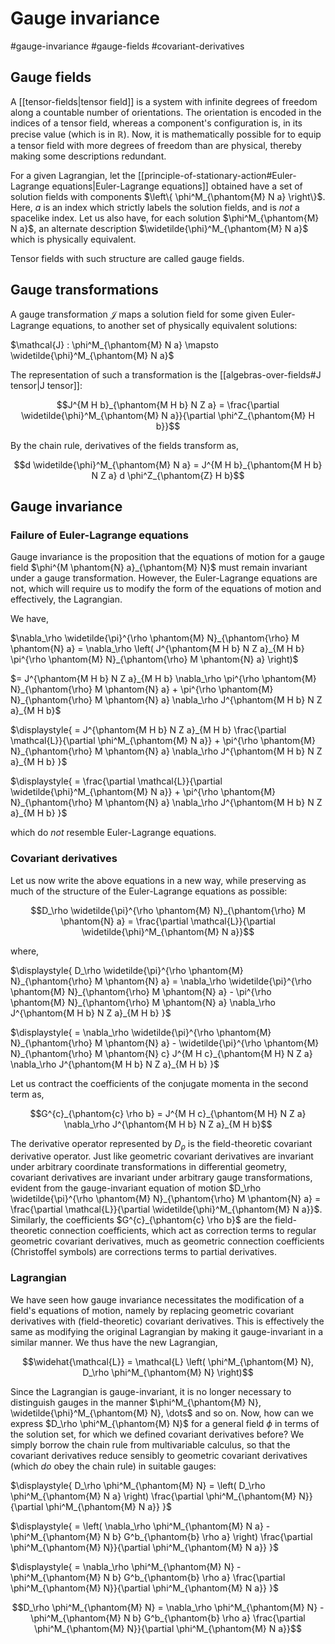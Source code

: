 # Gauge invariance
#gauge-invariance #gauge-fields #covariant-derivatives

## Gauge fields
A [[tensor-fields|tensor field]] is a system with infinite degrees of freedom along a countable number of orientations. The orientation is encoded in the indices of a tensor field, whereas a component's configuration is, in its precise value (which is in $\mathbb{R}$). Now, it is mathematically possible for to equip a tensor field with more degrees of freedom than are physical, thereby making some descriptions redundant.

For a given Lagrangian, let the [[principle-of-stationary-action#Euler-Lagrange equations|Euler-Lagrange equations]] obtained have a set of solution fields with components $\left\{ \phi^M_{\phantom{M} N a} \right\}$. Here, $a$ is an index which strictly labels the solution fields, and is *not* a spacelike index. Let us also have, for each solution $\phi^M_{\phantom{M} N a}$, an alternate description $\widetilde{\phi}^M_{\phantom{M} N a}$ which is physically equivalent.

Tensor fields with such structure are called gauge fields.

## Gauge transformations
A gauge transformation $\mathcal{J}$ maps a solution field for some given Euler-Lagrange equations, to another set of physically equivalent solutions:

$\mathcal{J} : \phi^M_{\phantom{M} N a} \mapsto \widetilde{\phi}^M_{\phantom{M} N a}$

The representation of such a transformation is the [[algebras-over-fields#J tensor|J tensor]]:

$$J^{M H b}_{\phantom{M H b} N Z a} = \frac{\partial \widetilde{\phi}^M_{\phantom{M} N a}}{\partial \phi^Z_{\phantom{M} H b}}$$

By the chain rule, derivatives of the fields transform as,

$$d \widetilde{\phi}^M_{\phantom{M} N a} = J^{M H b}_{\phantom{M H b} N Z a} d \phi^Z_{\phantom{Z} H b}$$

## Gauge invariance
### Failure of Euler-Lagrange equations
Gauge invariance is the proposition that the equations of motion for a gauge field $\phi^{M \phantom{N} a}_{\phantom{M} N}$ must remain invariant under a gauge transformation. However, the Euler-Lagrange equations are not, which will require us to modify the form of the equations of motion and effectively, the Lagrangian.

We have,

$\nabla_\rho \widetilde{\pi}^{\rho \phantom{M} N}_{\phantom{\rho} M \phantom{N} a} = \nabla_\rho \left( J^{\phantom{M H b} N Z a}_{M H b} \pi^{\rho \phantom{M} N}_{\phantom{\rho} M \phantom{N} a}  \right)$

$= J^{\phantom{M H b} N Z a}_{M H b} \nabla_\rho \pi^{\rho \phantom{M} N}_{\phantom{\rho} M \phantom{N} a} + \pi^{\rho \phantom{M} N}_{\phantom{\rho} M \phantom{N} a} \nabla_\rho J^{\phantom{M H b} N Z a}_{M H b}$

$\displaystyle{ = J^{\phantom{M H b} N Z a}_{M H b} \frac{\partial \mathcal{L}}{\partial \phi^M_{\phantom{M} N a}} + \pi^{\rho \phantom{M} N}_{\phantom{\rho} M \phantom{N} a} \nabla_\rho J^{\phantom{M H b} N Z a}_{M H b} }$

$\displaystyle{ = \frac{\partial \mathcal{L}}{\partial \widetilde{\phi}^M_{\phantom{M} N a}} + \pi^{\rho \phantom{M} N}_{\phantom{\rho} M \phantom{N} a} \nabla_\rho J^{\phantom{M H b} N Z a}_{M H b} }$

which do *not* resemble Euler-Lagrange equations. 

### Covariant derivatives
Let us now write the above equations in a new way, while preserving as much of the structure of the Euler-Lagrange equations as possible:

$$D_\rho \widetilde{\pi}^{\rho \phantom{M} N}_{\phantom{\rho} M \phantom{N} a} = \frac{\partial \mathcal{L}}{\partial \widetilde{\phi}^M_{\phantom{M} N a}}$$

where,

$\displaystyle{ D_\rho \widetilde{\pi}^{\rho \phantom{M} N}_{\phantom{\rho} M \phantom{N} a} = \nabla_\rho \widetilde{\pi}^{\rho \phantom{M} N}_{\phantom{\rho} M \phantom{N} a} - \pi^{\rho \phantom{M} N}_{\phantom{\rho} M \phantom{N} a} \nabla_\rho J^{\phantom{M H b} N Z a}_{M H b} }$

$\displaystyle{ = \nabla_\rho \widetilde{\pi}^{\rho \phantom{M} N}_{\phantom{\rho} M \phantom{N} a} - \widetilde{\pi}^{\rho \phantom{M} N}_{\phantom{\rho} M \phantom{N} c} J^{M H c}_{\phantom{M H} N Z a} \nabla_\rho J^{\phantom{M H b} N Z a}_{M H b} }$

Let us contract the coefficients of the conjugate momenta in the second term as,

$$G^{c}_{\phantom{c} \rho b} = J^{M H c}_{\phantom{M H} N Z a} \nabla_\rho J^{\phantom{M H b} N Z a}_{M H b}$$

The derivative operator represented by $D_\rho$ is the field-theoretic covariant derivative operator. Just like geometric covariant derivatives are invariant under arbitrary coordinate transformations in differential geometry, covariant derivatives are invariant under arbitrary gauge transformations, evident from the gauge-invariant equation of motion $D_\rho \widetilde{\pi}^{\rho \phantom{M} N}_{\phantom{\rho} M \phantom{N} a} = \frac{\partial \mathcal{L}}{\partial \widetilde{\phi}^M_{\phantom{M} N a}}$. Similarly, the coefficients $G^{c}_{\phantom{c} \rho b}$ are the field-theoretic connection coefficients, which act as correction terms to regular geometric covariant derivatives, much as geometric connection coefficients (Christoffel symbols) are corrections terms to partial derivatives.

### Lagrangian
We have seen how gauge invariance necessitates the modification of a field's equations of motion, namely by replacing geometric covariant derivatives with (field-theoretic) covariant derivatives. This is effectively the same as modifying the original Lagrangian by making it gauge-invariant in a similar manner. We thus have the new Lagrangian,

$$\widehat{\mathcal{L}} = \mathcal{L} \left( \phi^M_{\phantom{M} N}, D_\rho \phi^M_{\phantom{M} N} \right)$$

Since the Lagrangian is gauge-invariant, it is no longer necessary to distinguish gauges in the manner $\phi^M_{\phantom{M} N}, \widetilde{\phi}^M_{\phantom{M} N}, \dots$ and so on. Now, how can we express $D_\rho \phi^M_{\phantom{M} N}$ for a general field $\phi$ in terms of the solution set, for which we defined covariant derivatives before? We simply borrow the chain rule from multivariable calculus, so that the covariant derivatives reduce sensibly to geometric covariant derivatives (which _do_ obey the chain rule) in suitable gauges:

$\displaystyle{ D_\rho \phi^M_{\phantom{M} N} = \left( D_\rho \phi^M_{\phantom{M} N a} \right) \frac{\partial \phi^M_{\phantom{M} N}}{\partial \phi^M_{\phantom{M} N a}} }$

$\displaystyle{ = \left( \nabla_\rho \phi^M_{\phantom{M} N a} - \phi^M_{\phantom{M} N b} G^b_{\phantom{b} \rho a} \right) \frac{\partial \phi^M_{\phantom{M} N}}{\partial \phi^M_{\phantom{M} N a}} }$

$\displaystyle{ = \nabla_\rho \phi^M_{\phantom{M} N}  - \phi^M_{\phantom{M} N b} G^b_{\phantom{b} \rho a} \frac{\partial \phi^M_{\phantom{M} N}}{\partial \phi^M_{\phantom{M} N a}} }$

$$D_\rho \phi^M_{\phantom{M} N} = \nabla_\rho \phi^M_{\phantom{M} N}  - \phi^M_{\phantom{M} N b} G^b_{\phantom{b} \rho a} \frac{\partial \phi^M_{\phantom{M} N}}{\partial \phi^M_{\phantom{M} N a}}$$

